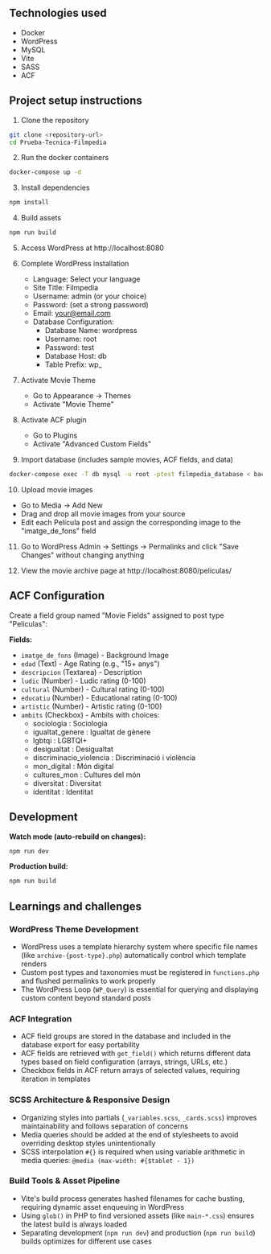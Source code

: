 ## Technologies used

- Docker
- WordPress
- MySQL
- Vite
- SASS
- ACF

## Project setup instructions

1. Clone the repository

```bash
git clone <repository-url>
cd Prueba-Tecnica-Filmpedia
```

2. Run the docker containers

```bash
docker-compose up -d
```

3. Install dependencies

```bash
npm install
```

4. Build assets

```bash
npm run build
```

5. Access WordPress at http://localhost:8080

6. Complete WordPress installation

   - Language: Select your language
   - Site Title: Filmpedia
   - Username: admin (or your choice)
   - Password: (set a strong password)
   - Email: your@email.com
   - Database Configuration:
     - Database Name: wordpress
     - Username: root
     - Password: test
     - Database Host: db
     - Table Prefix: wp\_

7. Activate Movie Theme

   - Go to Appearance → Themes
   - Activate "Movie Theme"

8. Activate ACF plugin

   - Go to Plugins
   - Activate "Advanced Custom Fields"

9. Import database (includes sample movies, ACF fields, and data)

```bash
docker-compose exec -T db mysql -u root -ptest filmpedia_database < backup.sql
```

10. Upload movie images

   - Go to Media → Add New
   - Drag and drop all movie images from your source
   - Edit each Película post and assign the corresponding image to the "imatge_de_fons" field

11. Go to WordPress Admin → Settings → Permalinks and click "Save Changes" without changing anything

12. View the movie archive page at http://localhost:8080/peliculas/

## ACF Configuration

Create a field group named "Movie Fields" assigned to post type "Peliculas":

**Fields:**

- `imatge_de_fons` (Image) - Background Image
- `edad` (Text) - Age Rating (e.g., "15+ anys")
- `descripcion` (Textarea) - Description
- `ludic` (Number) - Ludic rating (0-100)
- `cultural` (Number) - Cultural rating (0-100)
- `educatiu` (Number) - Educational rating (0-100)
- `artistic` (Number) - Artistic rating (0-100)
- `ambits` (Checkbox) - Ambits with choices:
  - sociologia : Sociologia
  - igualtat_genere : Igualtat de gènere
  - lgbtqi : LGBTQI+
  - desigualtat : Desigualtat
  - discriminacio_violencia : Discriminació i violència
  - mon_digital : Món digital
  - cultures_mon : Cultures del món
  - diversitat : Diversitat
  - identitat : Identitat

## Development

**Watch mode (auto-rebuild on changes):**

```bash
npm run dev
```

**Production build:**

```bash
npm run build
```

## Learnings and challenges

### WordPress Theme Development

- WordPress uses a template hierarchy system where specific file names (like `archive-{post-type}.php`) automatically control which template renders
- Custom post types and taxonomies must be registered in `functions.php` and flushed permalinks to work properly
- The WordPress Loop (`WP_Query`) is essential for querying and displaying custom content beyond standard posts

### ACF Integration

- ACF field groups are stored in the database and included in the database export for easy portability
- ACF fields are retrieved with `get_field()` which returns different data types based on field configuration (arrays, strings, URLs, etc.)
- Checkbox fields in ACF return arrays of selected values, requiring iteration in templates

### SCSS Architecture & Responsive Design

- Organizing styles into partials (`_variables.scss`, `_cards.scss`) improves maintainability and follows separation of concerns
- Media queries should be added at the end of stylesheets to avoid overriding desktop styles unintentionally
- SCSS interpolation `#{}` is required when using variable arithmetic in media queries: `@media (max-width: #{$tablet - 1})`

### Build Tools & Asset Pipeline

- Vite's build process generates hashed filenames for cache busting, requiring dynamic asset enqueuing in WordPress
- Using `glob()` in PHP to find versioned assets (like `main-*.css`) ensures the latest build is always loaded
- Separating development (`npm run dev`) and production (`npm run build`) builds optimizes for different use cases
